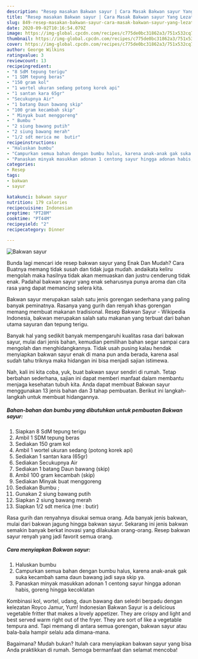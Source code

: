 ```yaml
---
description: "Resep masakan Bakwan sayur | Cara Masak Bakwan sayur Yang Lezat Sekali"
title: "Resep masakan Bakwan sayur | Cara Masak Bakwan sayur Yang Lezat Sekali"
slug: 849-resep-masakan-bakwan-sayur-cara-masak-bakwan-sayur-yang-lezat-sekali
date: 2020-09-02T10:16:54.079Z
image: https://img-global.cpcdn.com/recipes/c775de0bc31862a3/751x532cq70/bakwan-sayur-foto-resep-utama.jpg
thumbnail: https://img-global.cpcdn.com/recipes/c775de0bc31862a3/751x532cq70/bakwan-sayur-foto-resep-utama.jpg
cover: https://img-global.cpcdn.com/recipes/c775de0bc31862a3/751x532cq70/bakwan-sayur-foto-resep-utama.jpg
author: George Wilkins
ratingvalue: 3
reviewcount: 13
recipeingredient:
- "8 SdM tepung terigu"
- "1 SDM tepung beras"
- "150 gram kol"
- "1 wortel ukuran sedang potong korek api"
- "1 santan kara 65gr"
- "Secukupnya Air"
- "1 batang Daun bawang skip"
- "100 gram kecambah skip"
- " Minyak buat menggoreng"
- " Bumbu "
- "2 siung bawang putih"
- "2 siung bawang merah"
- "1/2 sdt merica me  butir"
recipeinstructions:
- "Haluskan bumbu"
- "Campurkan semua bahan dengan bumbu halus, karena anak-anak gak suka kecambah sama daun bawang jadi saya skip ya."
- "Panaskan minyak masukkan adonan 1 centong sayur hingga adonan habis, goreng hingga kecoklatan"
categories:
- Resep
tags:
- bakwan
- sayur

katakunci: bakwan sayur 
nutrition: 179 calories
recipecuisine: Indonesian
preptime: "PT28M"
cooktime: "PT44M"
recipeyield: "2"
recipecategory: Dinner

---
```



![Bakwan sayur](https://img-global.cpcdn.com/recipes/c775de0bc31862a3/751x532cq70/bakwan-sayur-foto-resep-utama.jpg)

Bunda lagi mencari ide resep bakwan sayur yang Enak Dan Mudah? Cara Buatnya memang tidak susah dan tidak juga mudah. andaikata keliru mengolah maka hasilnya tidak akan memuaskan dan justru cenderung tidak enak. Padahal bakwan sayur yang enak seharusnya punya aroma dan cita rasa yang dapat memancing selera kita.

Bakwan sayur merupakan salah satu jenis gorengan sederhana yang paling banyak peminatnya. Rasanya yang gurih dan renyah khas gorengan memang membuat makanan tradisional. Resep Bakwan Sayur - Wikipedia Indonesia, bakwan merupakan salah satu makanan yang terbuat dari bahan utama sayuran dan tepung terigu.

Banyak hal yang sedikit banyak mempengaruhi kualitas rasa dari bakwan sayur, mulai dari jenis bahan, kemudian pemilihan bahan segar sampai cara mengolah dan menghidangkannya. Tidak usah pusing kalau hendak menyiapkan bakwan sayur enak di mana pun anda berada, karena asal sudah tahu triknya maka hidangan ini bisa menjadi sajian istimewa.


Nah, kali ini kita coba, yuk, buat bakwan sayur sendiri di rumah. Tetap berbahan sederhana, sajian ini dapat memberi manfaat dalam membantu menjaga kesehatan tubuh kita. Anda dapat membuat Bakwan sayur menggunakan 13 jenis bahan dan 3 tahap pembuatan. Berikut ini langkah-langkah untuk membuat hidangannya.

<!--inarticleads1-->

##### Bahan-bahan dan bumbu yang dibutuhkan untuk pembuatan Bakwan sayur:

1. Siapkan 8 SdM tepung terigu
1. Ambil 1 SDM tepung beras
1. Sediakan 150 gram kol
1. Ambil 1 wortel ukuran sedang (potong korek api)
1. Sediakan 1 santan kara (65gr)
1. Sediakan Secukupnya Air
1. Sediakan 1 batang Daun bawang (skip)
1. Ambil 100 gram kecambah (skip)
1. Sediakan  Minyak buat menggoreng
1. Sediakan  Bumbu ;
1. Gunakan 2 siung bawang putih
1. Siapkan 2 siung bawang merah
1. Siapkan 1/2 sdt merica (me : butir)


Rasa gurih dan renyahnya disukai semua orang. Ada banyak jenis bakwan, mulai dari bakwan jagung hingga bakwan sayur. Sekarang ini jenis bakwan semakin banyak berkat inovasi yang dilakukan orang-orang. Resep bakwan sayur renyah yang jadi favorit semua orang. 

<!--inarticleads2-->

##### Cara menyiapkan Bakwan sayur:

1. Haluskan bumbu
1. Campurkan semua bahan dengan bumbu halus, karena anak-anak gak suka kecambah sama daun bawang jadi saya skip ya.
1. Panaskan minyak masukkan adonan 1 centong sayur hingga adonan habis, goreng hingga kecoklatan


Kombinasi kol, wortel, udang, daun bawang dan seledri berpadu dengan kelezatan Royco Jamur, Yum! Indonesian Bakwan Sayur is a delicious vegetable fritter that makes a lovely appetizer. They are crispy and light and best served warm right out of the fryer. They are sort of like a vegetable tempura and. Tapi memang di antara semua gorengan, bakwan sayur atau bala-bala hampir selalu ada dimana-mana. 

Bagaimana? Mudah bukan? Itulah cara menyiapkan bakwan sayur yang bisa Anda praktikkan di rumah. Semoga bermanfaat dan selamat mencoba!
